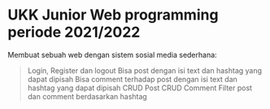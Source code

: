 # UKK Junior Web programming periode 2021/2022
Membuat sebuah web dengan sistem sosial media sederhana: 
> Login, Register dan logout
> Bisa post dengan isi text dan hashtag yang dapat dipisah
> Bisa comment terhadap post dengan isi text dan hashtag yang dapat dipisah
> CRUD Post
> CRUD Comment
> Filter post dan comment berdasarkan hashtag
